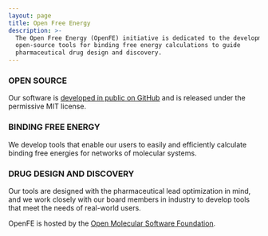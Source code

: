```yaml
---
layout: page
title: Open Free Energy
description: >-
  The Open Free Energy (OpenFE) initiative is dedicated to the development of
  open-source tools for binding free energy calculations to guide
  pharmaceutical drug design and discovery.
---
```


### OPEN SOURCE

Our software is [developed in public on
GitHub](https://github.com/OpenFreeEnergy) and is released under the permissive
MIT license.

### BINDING FREE ENERGY

We develop tools that enable our users to easily and efficiently calculate
binding free energies for networks of molecular systems.

### DRUG DESIGN AND DISCOVERY

Our tools are designed with the pharmaceutical lead optimization in mind, and
we work closely with our board members in industry to develop tools that meet
the needs of real-world users.


OpenFE is hosted by the [Open Molecular Software Foundation](https://omsf.io).
